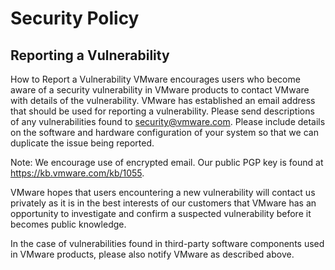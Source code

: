 # Security Policy

## Reporting a Vulnerability

How to Report a Vulnerability
VMware encourages users who become aware of a security vulnerability in VMware products to contact VMware with details of the vulnerability. VMware has established an email address that should be used for reporting a vulnerability. Please send descriptions of any vulnerabilities found to security@vmware.com. Please include details on the software and hardware configuration of your system so that we can duplicate the issue being reported.

 

Note: We encourage use of encrypted email. Our public PGP key is found at https://kb.vmware.com/kb/1055.

 

VMware hopes that users encountering a new vulnerability will contact us privately as it is in the best interests of our customers that VMware has an opportunity to investigate and confirm a suspected vulnerability before it becomes public knowledge.

 

In the case of vulnerabilities found in third-party software components used in VMware products, please also notify VMware as described above.
